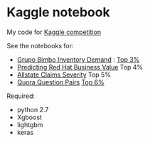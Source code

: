 # Kaggle notebook

My code for [Kaggle competition](http://www.kaggle.com/zonemercy)

See the notebooks for:

- [Grupo Bimbo Inventory Demand](https://www.kaggle.com/c/grupo-bimbo-inventory-demand) : [Top 3%](https://github.com/zonemercy/Kaggle/tree/master/Bimbo)
- [Predicting Red Hat Business Value](https://www.kaggle.com/c/predicting-red-hat-business-value) Top 4%
- [Allstate Claims Severity](https://www.kaggle.com/c/allstate-claims-severity) Top 5%
- [Quora Question Pairs](https://www.kaggle.com/c/quora-question-pairs) [Top 6%](https://github.com/zonemercy/Kaggle/tree/master/Quora)


Required:

- python 2.7
- Xgboost
- lightgbm
- keras